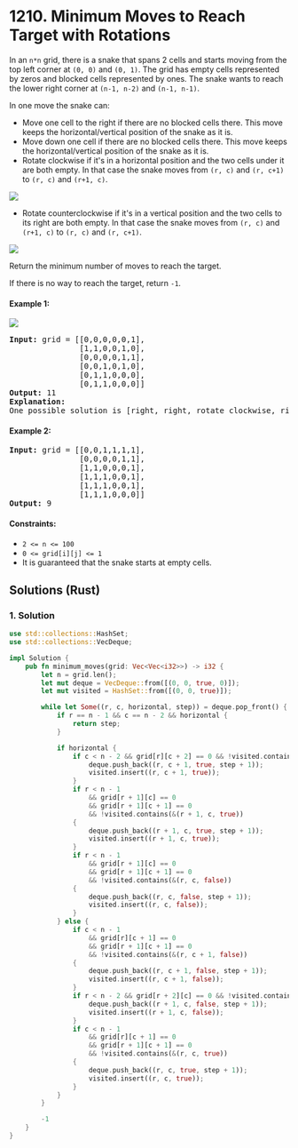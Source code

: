 # 1210. Minimum Moves to Reach Target with Rotations
In an `n*n` grid, there is a snake that spans 2 cells and starts moving from the top left corner at `(0, 0)` and `(0, 1)`. The grid has empty cells represented by zeros and blocked cells represented by ones. The snake wants to reach the lower right corner at `(n-1, n-2)` and `(n-1, n-1)`.

In one move the snake can:
* Move one cell to the right if there are no blocked cells there. This move keeps the horizontal/vertical position of the snake as it is.
* Move down one cell if there are no blocked cells there. This move keeps the horizontal/vertical position of the snake as it is.
* Rotate clockwise if it's in a horizontal position and the two cells under it are both empty. In that case the snake moves from `(r, c)` and `(r, c+1)` to `(r, c)` and `(r+1, c)`.

![](https://assets.leetcode.com/uploads/2019/09/24/image-2.png)

* Rotate counterclockwise if it's in a vertical position and the two cells to its right are both empty. In that case the snake moves from `(r, c)` and `(r+1, c)` to `(r, c)` and `(r, c+1)`.

![](https://assets.leetcode.com/uploads/2019/09/24/image-1.png)

Return the minimum number of moves to reach the target.

If there is no way to reach the target, return `-1`.

#### Example 1:
![](https://assets.leetcode.com/uploads/2019/09/24/image.png)
<pre>
<strong>Input:</strong> grid = [[0,0,0,0,0,1],
               [1,1,0,0,1,0],
               [0,0,0,0,1,1],
               [0,0,1,0,1,0],
               [0,1,1,0,0,0],
               [0,1,1,0,0,0]]
<strong>Output:</strong> 11
<strong>Explanation:</strong>
One possible solution is [right, right, rotate clockwise, right, down, down, down, down, rotate counterclockwise, right, down].
</pre>

#### Example 2:
<pre>
<strong>Input:</strong> grid = [[0,0,1,1,1,1],
               [0,0,0,0,1,1],
               [1,1,0,0,0,1],
               [1,1,1,0,0,1],
               [1,1,1,0,0,1],
               [1,1,1,0,0,0]]
<strong>Output:</strong> 9
</pre>

#### Constraints:
* `2 <= n <= 100`
* `0 <= grid[i][j] <= 1`
* It is guaranteed that the snake starts at empty cells.

## Solutions (Rust)

### 1. Solution
```Rust
use std::collections::HashSet;
use std::collections::VecDeque;

impl Solution {
    pub fn minimum_moves(grid: Vec<Vec<i32>>) -> i32 {
        let n = grid.len();
        let mut deque = VecDeque::from([(0, 0, true, 0)]);
        let mut visited = HashSet::from([(0, 0, true)]);

        while let Some((r, c, horizontal, step)) = deque.pop_front() {
            if r == n - 1 && c == n - 2 && horizontal {
                return step;
            }

            if horizontal {
                if c < n - 2 && grid[r][c + 2] == 0 && !visited.contains(&(r, c + 1, true)) {
                    deque.push_back((r, c + 1, true, step + 1));
                    visited.insert((r, c + 1, true));
                }
                if r < n - 1
                    && grid[r + 1][c] == 0
                    && grid[r + 1][c + 1] == 0
                    && !visited.contains(&(r + 1, c, true))
                {
                    deque.push_back((r + 1, c, true, step + 1));
                    visited.insert((r + 1, c, true));
                }
                if r < n - 1
                    && grid[r + 1][c] == 0
                    && grid[r + 1][c + 1] == 0
                    && !visited.contains(&(r, c, false))
                {
                    deque.push_back((r, c, false, step + 1));
                    visited.insert((r, c, false));
                }
            } else {
                if c < n - 1
                    && grid[r][c + 1] == 0
                    && grid[r + 1][c + 1] == 0
                    && !visited.contains(&(r, c + 1, false))
                {
                    deque.push_back((r, c + 1, false, step + 1));
                    visited.insert((r, c + 1, false));
                }
                if r < n - 2 && grid[r + 2][c] == 0 && !visited.contains(&(r + 1, c, false)) {
                    deque.push_back((r + 1, c, false, step + 1));
                    visited.insert((r + 1, c, false));
                }
                if c < n - 1
                    && grid[r][c + 1] == 0
                    && grid[r + 1][c + 1] == 0
                    && !visited.contains(&(r, c, true))
                {
                    deque.push_back((r, c, true, step + 1));
                    visited.insert((r, c, true));
                }
            }
        }

        -1
    }
}
```
